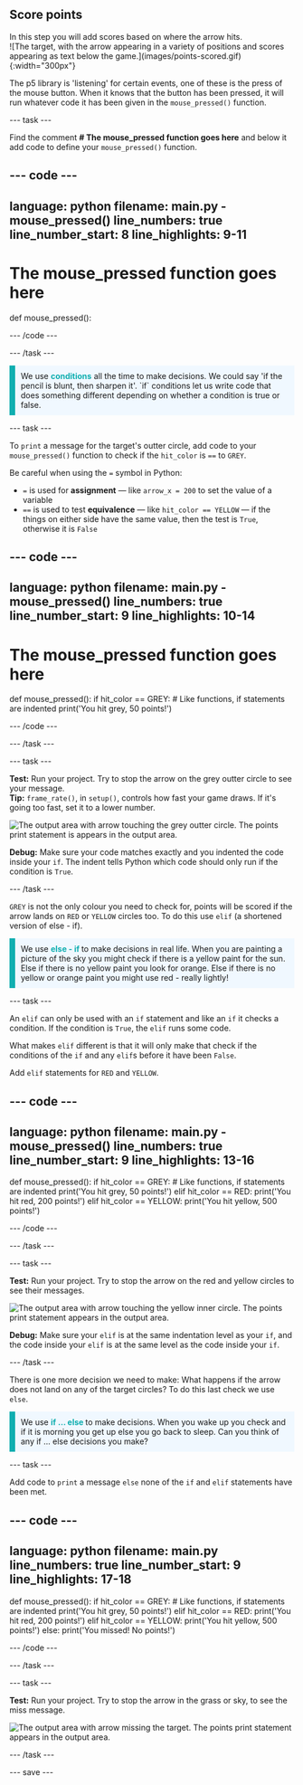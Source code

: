 ## Score points

<div style="display: flex; flex-wrap: wrap">
<div style="flex-basis: 200px; flex-grow: 1; margin-right: 15px;">
In this step you will add scores based on where the arrow hits.
</div>
<div>
![The target, with the arrow appearing in a variety of positions and scores appearing as text below the game.](images/points-scored.gif){:width="300px"}
</div>
</div>


The p5 library is 'listening' for certain events, one of these is the press of the mouse button. When it knows that the button has been pressed, it will run whatever code it has been given in the `mouse_pressed()` function.

--- task ---

Find the comment **# The mouse_pressed function goes here** and below it add code to define your `mouse_pressed()` function. 

--- code ---
---
language: python
filename: main.py - mouse_pressed()
line_numbers: true
line_number_start: 8
line_highlights: 9-11
---
# The mouse_pressed function goes here
def mouse_pressed():


--- /code ---

--- /task ---

<p style="border-left: solid; border-width:10px; border-color: #0faeb0; background-color: aliceblue; padding: 10px;">
We use <span style="color: #0faeb0; font-weight: bold;"> conditions</span> all the time to make decisions. We could say 'if the pencil is blunt, then sharpen it'. `if` conditions let us write code that does something different depending on whether a condition is true or false.
</p>

--- task ---

To `print` a message for the target's outter circle, add code to your `mouse_pressed()` function to check if the `hit_color` is `==` to `GREY`. 

Be careful when using the `=` symbol in Python: 
 + `=` is used for **assignment** — like `arrow_x = 200` to set the value of a variable 
 + `==` is used to test **equivalence** — like `hit_color == YELLOW` — if the things on either side have the same value, then the test is `True`, otherwise it is `False`


--- code ---
---
language: python
filename: main.py - mouse_pressed()
line_numbers: true
line_number_start: 9
line_highlights: 10-14
---
# The mouse_pressed function goes here
def mouse_pressed():
  if hit_color == GREY:
    # Like functions, if statements are indented
    print('You hit grey, 50 points!')


--- /code ---

--- /task ---

--- task ---

**Test:** Run your project. Try to stop the arrow on the grey outter circle to see your message. 
<br>
**Tip:** `frame_rate()`, in `setup()`, controls how fast your game draws. If it's going too fast, set it to a lower number. 

![The output area with arrow touching the grey outter circle. The points print statement is appears in the output area.](images/grey-points.png)

**Debug:** Make sure your code matches exactly and you indented the code inside your `if`. The indent tells Python which code should only run if the condition is `True`.

--- /task ---

`GREY` is not the only colour you need to check for, points will be scored if the arrow lands on `RED` or `YELLOW` circles too. To do this use `elif` (a shortened version of else - if). 

<p style="border-left: solid; border-width:10px; border-color: #0faeb0; background-color: aliceblue; padding: 10px;">
We use <span style="color: #0faeb0; font-weight: bold;"> else - if </span> to make decisions in real life. When you are painting a picture of the sky you might check if there is a yellow paint for the sun. Else if there is no yellow paint you look for orange. Else if there is no yellow or orange paint you might use red - really lightly!
</p>

--- task ---

An `elif` can only be used with an `if` statement and like an `if` it checks a condition. If the condition is `True`, the `elif` runs some code. 

What makes `elif` different is that it will only make that check if the conditions of the `if` and any `elif`s before it have been `False`.

Add `elif` statements for `RED` and `YELLOW`.

--- code ---
---
language: python
filename: main.py - mouse_pressed()
line_numbers: true
line_number_start: 9
line_highlights: 13-16
---
def mouse_pressed():
  if hit_color == GREY:
    # Like functions, if statements are indented
    print('You hit grey, 50 points!')
  elif hit_color == RED:
    print('You hit red, 200 points!')
  elif hit_color == YELLOW:
    print('You hit yellow, 500 points!')


--- /code ---

--- /task ---

--- task ---

**Test:** Run your project. Try to stop the arrow on the red and yellow circles to see their messages.

![The output area with arrow touching the yellow inner circle. The points print statement appears in the output area.](images/yellow-points.png)

**Debug:** Make sure your `elif` is at the same indentation level as your `if`, and the code inside your `elif` is at the same level as the code inside your `if`.

--- /task ---

There is one more decision we need to make: What happens if the arrow does not land on any of the target circles? To do this last check we use `else`.

<p style="border-left: solid; border-width:10px; border-color: #0faeb0; background-color: aliceblue; padding: 10px;">
We use <span style="color: #0faeb0; font-weight: bold;"> if … else </span> to make decisions. When you wake up you check and if it is morning you get up else you go back to sleep. Can you think of any if ... else decisions you make? 
</p>

--- task ---

Add code to `print` a message `else` none of the `if` and `elif` statements have been met.

--- code ---
---
language: python
filename: main.py
line_numbers: true
line_number_start: 9
line_highlights: 17-18
---
def mouse_pressed():
  if hit_color == GREY:
    # Like functions, if statements are indented
    print('You hit grey, 50 points!')
  elif hit_color == RED:
    print('You hit red, 200 points!')
  elif hit_color == YELLOW:
    print('You hit yellow, 500 points!')
  else:
    print('You missed! No points!')

--- /code ---

--- /task ---

--- task ---

**Test:** Run your project. Try to stop the arrow in the grass or sky, to see the miss message.

![The output area with arrow missing the target. The points print statement appears in the output area.](images/missed-points.png)

--- /task ---

--- save ---
